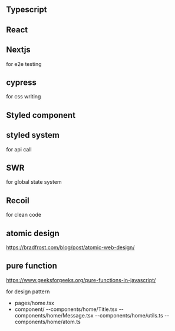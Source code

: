 
## Typescript

## React
## Nextjs 



for e2e testing 
## cypress


for css writing
## Styled component
## styled system

for api call
## SWR


for global state system
## Recoil



for clean code
## atomic design
https://bradfrost.com/blog/post/atomic-web-design/

## pure function
https://www.geeksforgeeks.org/pure-functions-in-javascript/


for design pattern

- pages/home.tsx
- component/
--components/home/Title.tsx
--components/home/Message.tsx
--components/home/utils.ts
--components/home/atom.ts



